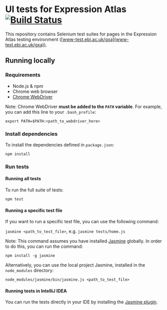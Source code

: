 # UI tests for Expression Atlas [![Build Status](https://travis-ci.org/ebi-gene-expression-group/atlas-ui-tests.svg?branch=master)](https://travis-ci.org/ebi-gene-expression-group/atlas-ui-tests)

This repository contains Selenium test suites for pages in the Expression Atlas testing environment ([www-test.ebi.ac.uk/gxa](www-test.ebi.ac.uk/gxa)).

## Running locally

### Requirements

- Node.js & npm
- Chrome web browser
- [Chrome WebDriver](http://chromedriver.chromium.org/downloads)

Note: Chrome WebDriver **must be added to the `PATH` variable**. For example, you can add this line to your `.bash_profile`:

```export PATH=$PATH:<path_to_webdriver_here>```

### Install dependencies

To install the dependencies defined in `package.json`:

```npm install```

### Run tests

#### Running all tests
To run the full suite of tests:

```npm test```

#### Running a specific test file
If you want to run a specific test file, you can use the following command:

```jasmine <path_to_test_file>```, e.g. ```jasmine tests/home.js```

Note: This command assumes you have installed [Jasmine](https://jasmine.github.io/) globally. In order to do this, you can run the command:

```npm install -g jasmine```

Alternatively, you can use the local project Jasmine, installed in the `node_modules` directory:

```node_modules/jasmine/bin/jasmine.js <path_to_test_file>```

#### Running tests in IntelliJ IDEA

You can run the tests directly in your IDE by installing the [Jasmine plugin](https://plugins.jetbrains.com/plugin/10449-jasmine).
